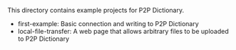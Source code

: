 This directory contains example projects for P2P Dictionary.

* first-example: Basic connection and writing to P2P Dictionary
* local-file-transfer: A web page that allows arbitrary files to be uploaded to P2P Dictionary

